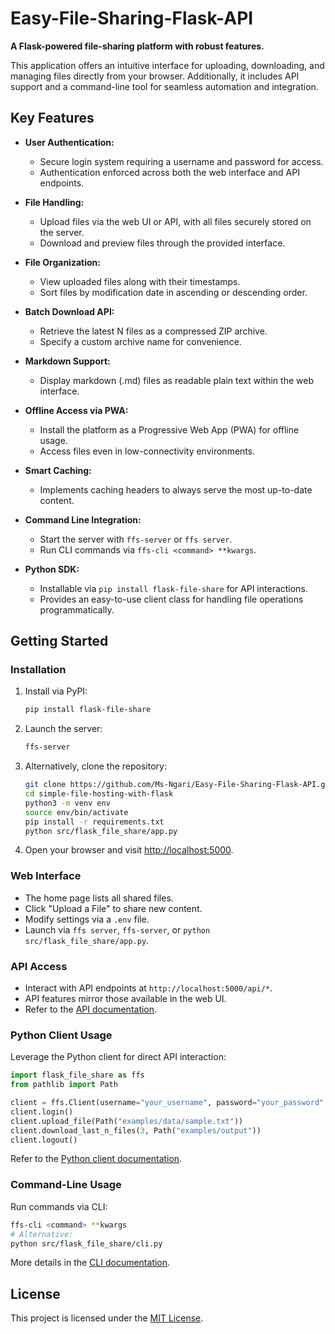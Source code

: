 # Easy-File-Sharing-Flask-API

__A Flask-powered file-sharing platform with robust features.__

This application offers an intuitive interface for uploading, downloading, and managing files directly from your browser. Additionally, it includes API support and a command-line tool for seamless automation and integration.

## Key Features

- __User Authentication:__
  - Secure login system requiring a username and password for access.
  - Authentication enforced across both the web interface and API endpoints.

- __File Handling:__
  - Upload files via the web UI or API, with all files securely stored on the server.
  - Download and preview files through the provided interface.

- __File Organization:__
  - View uploaded files along with their timestamps.
  - Sort files by modification date in ascending or descending order.

- __Batch Download API:__
  - Retrieve the latest N files as a compressed ZIP archive.
  - Specify a custom archive name for convenience.

- __Markdown Support:__
  - Display markdown (.md) files as readable plain text within the web interface.

- __Offline Access via PWA:__
  - Install the platform as a Progressive Web App (PWA) for offline usage.
  - Access files even in low-connectivity environments.

- __Smart Caching:__
  - Implements caching headers to always serve the most up-to-date content.

- __Command Line Integration:__
  - Start the server with `ffs-server` or `ffs server`.
  - Run CLI commands via `ffs-cli <command> **kwargs`.

- __Python SDK:__
  - Installable via `pip install flask-file-share` for API interactions.
  - Provides an easy-to-use client class for handling file operations programmatically.

## Getting Started

### Installation

1. Install via PyPI:
   ```bash
   pip install flask-file-share
   ```

2. Launch the server:
   ```bash
   ffs-server
   ```

3. Alternatively, clone the repository:
   ```bash
   git clone https://github.com/Ms-Ngari/Easy-File-Sharing-Flask-API.git
   cd simple-file-hosting-with-flask
   python3 -m venv env
   source env/bin/activate
   pip install -r requirements.txt
   python src/flask_file_share/app.py
   ```

4. Open your browser and visit [http://localhost:5000](http://localhost:5000).

### Web Interface

- The home page lists all shared files.
- Click "Upload a File" to share new content.
- Modify settings via a `.env` file.
- Launch via `ffs server`, `ffs-server`, or `python src/flask_file_share/app.py`.

### API Access

- Interact with API endpoints at `http://localhost:5000/api/*`.
- API features mirror those available in the web UI.
- Refer to the [API documentation](./docs/api.md).

### Python Client Usage

Leverage the Python client for direct API interaction:
   ```python
   import flask_file_share as ffs
   from pathlib import Path

   client = ffs.Client(username="your_username", password="your_password", base_url="http://localhost:5000")
   client.login()
   client.upload_file(Path("examples/data/sample.txt"))
   client.download_last_n_files(3, Path("examples/output"))
   client.logout()
   ```

Refer to the [Python client documentation](./docs/python-client.md).

### Command-Line Usage

Run commands via CLI:
   ```bash
   ffs-cli <command> **kwargs
   # Alternative:
   python src/flask_file_share/cli.py
   ```

More details in the [CLI documentation](./docs/cli-app.md).

## License

This project is licensed under the [MIT License](LICENSE).

